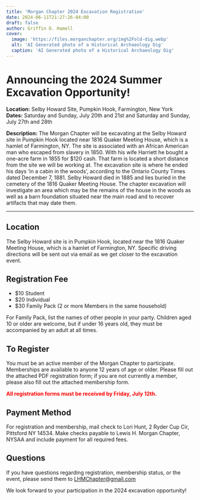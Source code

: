 ```yaml
---
title: 'Morgan Chapter 2024 Excavation Registration'
date: 2024-06-11T21:27:26-04:00
draft: false
author: Griffin D. Hamell
cover:
  image: 'https://files.morganchapter.org/img%2Fold-dig.webp'
  alt: 'AI Generated photo of a Historical Archaeology Dig'
  caption: 'AI Generated photo of a Historical Archaeology Dig'
---
```


# Announcing the 2024 Summer Excavation Opportunity!
 
**Location:** Selby Howard Site, Pumpkin Hook, Farmington, New York  
**Dates:** Saturday and Sunday, July 20th and 21st and Saturday and Sunday, July 27th and 28th 
 
**Description:** The Morgan Chapter will be excavating at the Selby Howard site in Pumpkin Hook located near 1816 Quaker Meeting House, which is a hamlet of Farmington, NY. The site is associated with an African American man who escaped from slavery in 1850. With his wife Harriett he bought a one-acre farm in 1855 for $120 cash. That farm is located a short distance from the site we will be working at. The excavation site is where he ended his days ‘in a cabin in the woods’, according to the Ontario County Times dated December 7, 1881. Selby Howard died in 1885 and lies buried in the cemetery of the 1816 Quaker Meeting House. The chapter excavation will investigate an area which may be the remains of the house in the woods as well as a barn foundation situated near the main road and to recover artifacts that may date them.

---

## Location  
The Selby Howard site is in Pumpkin Hook, located near the 1816 Quaker Meeting House, which is a hamlet of Farmington, NY.  Specific driving directions will be sent out via email as we get closer to the excavation event.
 
## Registration Fee
- $10 Student
- $20 Individual
- $30 Family Pack (2 or more Members in the same household)
 
For Family Pack, list the names of other people in your party. Children aged 10 or older are welcome, but if under 16 years old, they must be accompanied by an adult at all times.  
 
## To Register
You must be an active member of the Morgan Chapter to participate.  Memberships are available to anyone 12 years of age or older.  Please fill out the attached PDF registration form; if you are not currently a member, please also fill out the attached membership form. 
 
<span style="color:red">**All registration forms must be received by Friday, July 12th.**</span>
 
## Payment Method  
For registration and membership, mail check to Lori Hunt, 2 Ryder Cup Cir, Pittsford NY 14534. Make checks payable to Lewis H. Morgan Chapter, NYSAA and include payment for all required fees.

## Questions  
If you have questions regarding registration, membership status, or the event, please send them to LHMChapter@gmail.com
 
We look forward to your participation in the 2024 excavation opportunity!